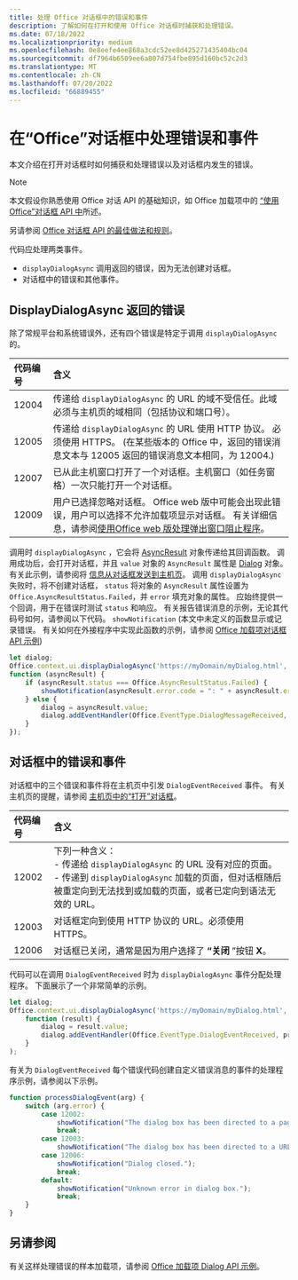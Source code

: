 ```yaml
---
title: 处理 Office 对话框中的错误和事件
description: 了解如何在打开和使用 Office 对话框时捕获和处理错误。
ms.date: 07/18/2022
ms.localizationpriority: medium
ms.openlocfilehash: 0e8eefe4ee868a3cdc52ee8d425271435404bc04
ms.sourcegitcommit: df7964b6509ee6a807d754fbe895d160bc52c2d3
ms.translationtype: MT
ms.contentlocale: zh-CN
ms.lasthandoff: 07/20/2022
ms.locfileid: "66889455"
---
```

# <a name="handle-errors-and-events-in-the-office-dialog-box"></a>在“Office”对话框中处理错误和事件

本文介绍在打开对话框时如何捕获和处理错误以及对话框内发生的错误。

> [!NOTE]
> 本文假设你熟悉使用 Office 对话 API 的基础知识，如 Office 加载项中的 [“使用 Office”对话框 API 中](dialog-api-in-office-add-ins.md)所述。
>
> 另请参阅 [Office 对话框 API 的最佳做法和规则](dialog-best-practices.md)。

代码应处理两类事件。

- `displayDialogAsync` 调用返回的错误，因为无法创建对话框。
- 对话框中的错误和其他事件。

## <a name="errors-from-displaydialogasync"></a>DisplayDialogAsync 返回的错误

除了常规平台和系统错误外，还有四个错误是特定于调用 `displayDialogAsync`的。

|代码编号|含义|
|:-----|:-----|
|12004|传递给 `displayDialogAsync` 的 URL 的域不受信任。此域必须与主机页的域相同（包括协议和端口号）。|
|12005|传递给 `displayDialogAsync` 的 URL 使用 HTTP 协议。 必须使用 HTTPS。  (在某些版本的 Office 中，返回的错误消息文本与 12005 返回的错误消息文本相同，为 12004.) |
|<span id="12007">12007</span><!-- The span is needed because office-js-helpers has an error message that links to this table row. -->|已从此主机窗口打开了一个对话框。主机窗口（如任务窗格）一次只能打开一个对话框。|
|12009|用户已选择忽略对话框。 Office web 版中可能会出现此错误，用户可以选择不允许加载项显示对话框。 有关详细信息，请参阅[使用Office web 版处理弹出窗口阻止程序](dialog-best-practices.md#handle-pop-up-blockers-with-office-on-the-web)。|

调用时 `displayDialogAsync` ，它会将 [AsyncResult](/javascript/api/office/office.asyncresult) 对象传递给其回调函数。 调用成功后，会打开对话框，并且 `value` 对象的 `AsyncResult` 属性是 [Dialog](/javascript/api/office/office.dialog) 对象。 有关此示例，请参阅将 [信息从对话框发送到主机页](dialog-api-in-office-add-ins.md#send-information-from-the-dialog-box-to-the-host-page)。 调用 `displayDialogAsync` 失败时，将不创建对话框， `status` 将对象的 `AsyncResult` 属性设置为 `Office.AsyncResultStatus.Failed`，并 `error` 填充对象的属性。 应始终提供一个回调，用于在错误时测试 `status` 和响应。 有关报告错误消息的示例，无论其代码号如何，请参阅以下代码。 `showNotification` (本文中未定义的函数显示或记录错误。 有关如何在外接程序中实现此函数的示例，请参阅 [Office 加载项对话框 API 示例](https://github.com/OfficeDev/Office-Add-in-Dialog-API-Simple-Example)) 

```js
let dialog;
Office.context.ui.displayDialogAsync('https://myDomain/myDialog.html',
function (asyncResult) {
    if (asyncResult.status === Office.AsyncResultStatus.Failed) {
        showNotification(asyncResult.error.code = ": " + asyncResult.error.message);
    } else {
        dialog = asyncResult.value;
        dialog.addEventHandler(Office.EventType.DialogMessageReceived, processMessage);
    }
});
```

## <a name="errors-and-events-in-the-dialog-box"></a>对话框中的错误和事件

对话框中的三个错误和事件将在主机页中引发 `DialogEventReceived` 事件。 有关主机页的提醒，请参阅 [主机页中的“打开”对话框](dialog-api-in-office-add-ins.md#open-a-dialog-box-from-a-host-page)。

|代码编号|含义|
|:-----|:-----|
|12002|下列一种含义：<br> - 传递给 `displayDialogAsync` 的 URL 没有对应的页面。<br> - 传递到 `displayDialogAsync` 加载的页面，但对话框随后被重定向到无法找到或加载的页面，或者已定向到语法无效的 URL。|
|12003|对话框定向到使用 HTTP 协议的 URL。必须使用 HTTPS。|
|12006|对话框已关闭，通常是因为用户选择了 **“关闭** ”按钮 **X**。|

代码可以在调用 `DialogEventReceived` 时为 `displayDialogAsync` 事件分配处理程序。 下面展示了一个非常简单的示例。

```js
let dialog;
Office.context.ui.displayDialogAsync('https://myDomain/myDialog.html',
    function (result) {
        dialog = result.value;
        dialog.addEventHandler(Office.EventType.DialogEventReceived, processDialogEvent);
    }
);
```

有关为 `DialogEventReceived` 每个错误代码创建自定义错误消息的事件的处理程序示例，请参阅以下示例。

```js
function processDialogEvent(arg) {
    switch (arg.error) {
        case 12002:
            showNotification("The dialog box has been directed to a page that it cannot find or load, or the URL syntax is invalid.");
            break;
        case 12003:
            showNotification("The dialog box has been directed to a URL with the HTTP protocol. HTTPS is required.");            break;
        case 12006:
            showNotification("Dialog closed.");
            break;
        default:
            showNotification("Unknown error in dialog box.");
            break;
    }
}
```

## <a name="see-also"></a>另请参阅

有关这样处理错误的样本加载项，请参阅 [Office 加载项 Dialog API 示例](https://github.com/OfficeDev/Office-Add-in-Dialog-API-Simple-Example)。
